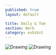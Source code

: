```yaml
---
published: true
layout: default

title: Emily & Tom
section: Work
category: exhibit
---
```


<tr>
    <td> <img src="https://farm8.staticflickr.com/7366/27007648473_7989785020_z_d.jpg" alt="Drawing" "/> </td>
    <td> <img src="https://farm8.staticflickr.com/7105/27517396992_81e47885f6_z_d.jpg" alt="Drawing" "/> </td>
    </tr>

